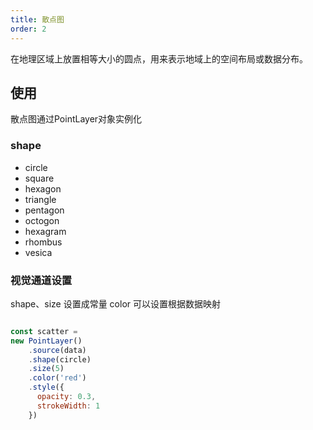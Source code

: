 ```yaml
---
title: 散点图
order: 2
---
```

在地理区域上放置相等大小的圆点，用来表示地域上的空间布局或数据分布。

## 使用
散点图通过PointLayer对象实例化

### shape

- circle
- square
- hexagon
- triangle
- pentagon
- octogon
- hexagram
- rhombus
- vesica

### 视觉通道设置

shape、size 设置成常量
color 可以设置根据数据映射

```javascript

const scatter = 
new PointLayer()
    .source(data)
    .shape(circle)
    .size(5)
    .color('red')
    .style({
      opacity: 0.3,
      strokeWidth: 1
    })
```
